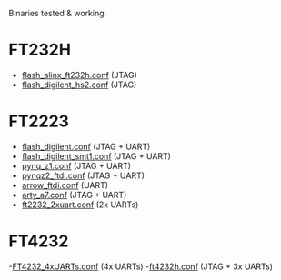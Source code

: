 Binaries tested & working:

# FT232H

- [flash_alinx_ft232h.conf](./ft232/flash_alinx_ft232h.conf) (JTAG)
- [flash_digilent_hs2.conf](./ft232/flash_digilent_hs2.conf) (JTAG)

# FT2223

- [flash_digilent.conf](./ft2232/flash_digilent.conf) (JTAG + UART)
- [flash_digilent_smt1.conf](./ft2232/flash_digilent_smt1.conf) (JTAG + UART)
- [pynq_z1.conf](./ft2232/pynq_z1.conf) (JTAG + UART)
- [pynqz2_ftdi.conf](./ft2232/pynqz2_ftdi.conf) (JTAG + UART)
- [arrow_ftdi.conf](./ft2232/arrow_ftdi.conf) (UART)
- [arty_a7.conf](./ft2232/arty_a7.conf) (JTAG + UART)
- [ft2232_2xuart.conf](./ft2232/ft2232_2xuart.conf) (2x UARTs)

# FT4232

-[FT4232_4xUARTs.conf](./ft4232/FT4232_4xUARTs.conf) (4x UARTs)
-[ft4232h.conf](./ft4232/ft4232h.conf) (JTAG + 3x UARTs)